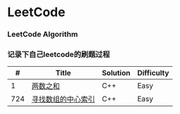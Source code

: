 LeetCode
========

### LeetCode Algorithm

### 记录下自己leetcode的刷题过程

| # | Title | Solution | Difficulty |
|---| ----- | -------- | ---------- |
|1|[两数之和](https://leetcode-cn.com/problems/two-sum/description/)|C++|Easy|
|724|[寻找数组的中心索引](https://leetcode-cn.com/problems/find-pivot-index/description/)|C++|Easy|




